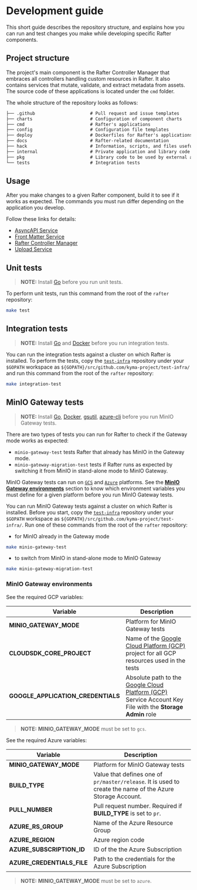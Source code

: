 # Development guide

This short guide describes the repository structure, and explains how you can run and test changes you make while developing specific Rafter components.

## Project structure

The project's main component is the Rafter Controller Manager that embraces all controllers handling custom resources in Rafter. It also contains services that mutate, validate, and extract metadata from assets. The source code of these applications is located under the `cmd` folder.

The whole structure of the repository looks as follows:

```txt
├── .github                     # Pull request and issue templates
├── charts                      # Configuration of component charts
├── cmd                         # Rafter's applications
├── config                      # Configuration file templates
├── deploy                      # Dockerfiles for Rafter's applications
├── docs                        # Rafter-related documentation
├── hack                        # Information, scripts, and files useful for development
├── internal                    # Private application and library code
├── pkg                         # Library code to be used by external applications
└── tests                       # Integration tests
```

## Usage

After you make changes to a given Rafter component, build it to see if it works as expected. The commands you must run differ depending on the application you develop.

Follow these links for details:

- [AsyncAPI Service](../cmd/extension/asyncapi#usage)
- [Front Matter Service](../cmd/extension/frontmatter#usage)
- [Rafter Controller Manager](../cmd/manager/README.md#usage)
- [Upload Service](../cmd/uploader#usage)

## Unit tests

>**NOTE:** Install [Go](https://golang.org) before you run unit tests.

To perform unit tests, run this command from the root of the `rafter` repository:

```bash
make test
```

## Integration tests

>**NOTE:** Install [Go](https://golang.org) and [Docker](https://www.docker.com/) before you run integration tests.

You can run the integration tests against a cluster on which Rafter is installed. To perform the tests, copy the [`test-infra`](https://github.com/kyma-project/test-infra) repository under your `$GOPATH` workspace as `${GOPATH}/src/github.com/kyma-project/test-infra/` and run this command from the root of the `rafter` repository:

```bash
make integration-test
```

## MinIO Gateway tests

> **NOTE:** Install [Go](https://golang.org), [Docker](https://www.docker.com/), [gsutil](https://cloud.google.com/storage/docs/gsutil), [azure-cli](https://docs.microsoft.com/en-us/cli/azure/install-azure-cli?view=azure-cli-latest) before you run MinIO Gateway tests.

There are two types of tests you can run for Rafter to check if the Gateway mode works as expected:

- `minio-gateway-test` tests Rafter that already has MinIO in the Gateway mode.
- `minio-gateway-migration-test` tests if Rafter runs as expected by switching it from MinIO in stand-alone mode to MinIO Gateway.

MinIO Gateway tests can run on [`GCS`](https://cloud.google.com/storage/) and [`Azure`](https://azure.microsoft.com/en-us/) platforms. See the [**MinIO Gateway environments**](#minio-gateway-environments) section to know which environment variables you must define for a given platform before you run MinIO Gateway tests.

You can run MinIO Gateway tests against a cluster on which Rafter is installed. Before you start, copy the [`test-infra`](https://github.com/kyma-project/test-infra) repository under your `$GOPATH` workspace as `${GOPATH}/src/github.com/kyma-project/test-infra/`. Run one of these commands from the root of the `rafter` repository:

- for MinIO already in the Gateway mode

```bash
make minio-gateway-test
```

- to switch from MinIO in stand-alone mode to MinIO Gateway

```bash
make minio-gateway-migration-test
```

### MinIO Gateway environments

See the required GCP variables:

| Variable | Description |
| --- | --- |
| **MINIO_GATEWAY_MODE** | Platform for MinIO Gateway tests |
| **CLOUDSDK_CORE_PROJECT** | Name of the [Google Cloud Platform (GCP)](https://cloud.google.com/) project for all GCP resources used in the tests |
| **GOOGLE_APPLICATION_CREDENTIALS** | Absolute path to the [Google Cloud Platform (GCP)](https://cloud.google.com/) Service Account Key File with the **Storage Admin** role |

>**NOTE:** **MINIO_GATEWAY_MODE** must be set to `gcs`.

See the required Azure variables:

| Variable | Description |
| --- | --- |
| **MINIO_GATEWAY_MODE** | Platform for MinIO Gateway tests |
| **BUILD_TYPE** | Value that defines one of `pr/master/release`. It is used to create the name of the Azure Storage Account. |
| **PULL_NUMBER** | Pull request number. Required if **BUILD_TYPE** is set to `pr`. |
| **AZURE_RS_GROUP** | Name of the Azure Resource Group |
| **AZURE_REGION** | Azure region code |
| **AZURE_SUBSCRIPTION_ID** | ID of the the Azure Subscription |
| **AZURE_CREDENTIALS_FILE** | Path to the credentials for the Azure Subscription |

>**NOTE:** **MINIO_GATEWAY_MODE** must be set to `azure`.
